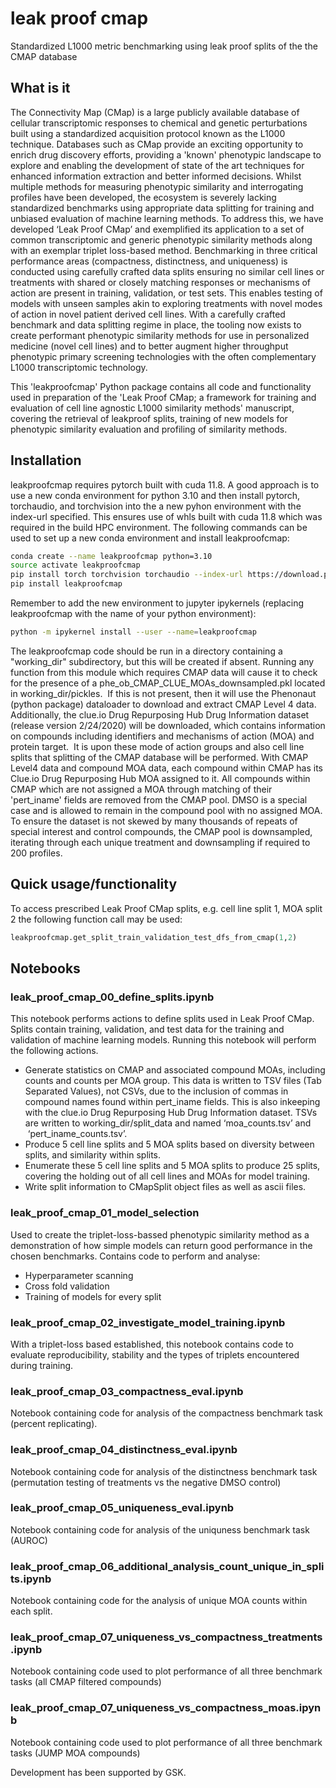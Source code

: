 # leak proof cmap
Standardized L1000 metric benchmarking using leak proof splits of the the CMAP database

## What is it
The Connectivity Map (CMap) is a large publicly available database of cellular transcriptomic responses to chemical and genetic perturbations built using a standardized acquisition protocol known as the L1000 technique. Databases such as CMap provide an exciting opportunity to enrich drug discovery efforts, providing a 'known' phenotypic landscape to explore and enabling the development of state of the art techniques for enhanced information extraction and better informed decisions. Whilst multiple methods for measuring phenotypic similarity and interrogating profiles have been developed, the ecosystem is severely lacking standardized benchmarks using appropriate data splitting for training and unbiased evaluation of machine learning methods. To address this, we have developed ‘Leak Proof CMap’ and exemplified its application to a set of common transcriptomic and generic phenotypic similarity methods along with an exemplar triplet loss-based method. Benchmarking in three critical performance areas (compactness, distinctness, and uniqueness) is conducted using carefully crafted data splits ensuring no similar cell lines or treatments with shared or closely matching responses or mechanisms of action are present in training, validation, or test sets. This enables testing of models with unseen samples akin to exploring treatments with novel modes of action in novel patient derived cell lines. With a carefully crafted benchmark and data splitting regime in place, the tooling now exists to create performant phenotypic similarity methods for use in personalized medicine (novel cell lines) and to better augment higher throughput phenotypic primary screening technologies with the often complementary L1000 transcriptomic technology.

This 'leakproofcmap' Python package contains all code and functionality used in preparation of the 'Leak Proof CMap; a framework for training and evaluation of cell line agnostic L1000 similarity methods' manuscript, covering the retrieval of leakproof splits, training of new models for phenotypic similarity evaluation and profiling of similarity methods.

## Installation
leakproofcmap requires pytorch built with cuda 11.8. A good approach is to use a new conda environment for python 3.10 and then install pytorch, torchaudio, and torchvision into the a new pyhon environment with the index-url specified. This ensures use of whls built with cuda 11.8 which was required in the build HPC environment. The following commands can be used to set up a new conda environment and install leakproofcmap:
```bash
conda create --name leakproofcmap python=3.10
source activate leakproofcmap
pip install torch torchvision torchaudio --index-url https://download.pytorch.org/whl/cu118
pip install leakproofcmap
```

Remember to add the new environment to jupyter ipykernels (replacing leakproofcmap with the name of your python environment):
```bash
python -m ipykernel install --user --name=leakproofcmap
```

The leakproofcmap code should be run in a directory containing a "working_dir" subdirectory, but this will be created if absent. Running any function from this module which requires CMAP data will cause it to check for the presence of a phe_ob_CMAP_CLUE_MOAs_downsampled.pkl located in working_dir/pickles.  If this is not present, then it will use the Phenonaut (python package) dataloader to download and extract CMAP Level 4 data. Additionally, the clue.io Drug Repurposing Hub Drug Information dataset (release version 2/24/2020) will be downloaded, which contains information on compounds including identifiers and mechanisms of action (MOA) and protein target.  It is upon these mode of action groups and also cell line splits that splitting of the CMAP database will be performed. With CMAP Level4 data and compound MOA data, each compound within CMAP has its Clue.io Drug Repurposing Hub MOA assigned to it. All compounds within CMAP which are not assigned a MOA through matching of their 'pert_iname' fields are removed from the CMAP pool. DMSO is a special case and is allowed to remain in the compound pool with no assigned MOA. To ensure the dataset is not skewed by many thousands of repeats of special interest and control compounds, the CMAP pool is downsampled, iterating through each unique treatment and downsampling if required to 200 profiles. 

## Quick usage/functionality
To access prescribed Leak Proof CMap splits, e.g. cell line split 1, MOA split 2 the following function call may be used:
```python
leakproofcmap.get_split_train_validation_test_dfs_from_cmap(1,2)
```

## Notebooks
### leak_proof_cmap_00_define_splits.ipynb
This notebook performs actions to define splits used in Leak Proof CMap. Splits contain training, validation, and test data for the training and validation of machine learning models. Running this notebook will perform the following actions.
- Generate statistics on CMAP and associated compound MOAs, including counts and counts per MOA group. This data is written to TSV files (Tab Separated Values), not CSVs, due to the inclusion of commas in compound names found within pert_iname fields. This is also inkeeping with the clue.io Drug Repurposing Hub Drug Information dataset. TSVs are written to working_dir/split_data and named ‘moa_counts.tsv’ and  ‘pert_iname_counts.tsv’.
- Produce 5 cell line splits and 5 MOA splits based on diversity between splits, and similarity within splits.
- Enumerate these 5 cell line splits and 5 MOA splits to produce 25 splits, covering the holding out of all cell lines and MOAs for model training.
- Write split information to CMapSplit object files as well as ascii files.

### leak_proof_cmap_01_model_selection
Used to create the triplet-loss-bassed phenotypic similarity method as a demonstration of how simple models can return good performance in the chosen benchmarks. Contains code to perform and analyse:
- Hyperparameter scanning
- Cross fold validation
- Training of models for every split

### leak_proof_cmap_02_investigate_model_training.ipynb
With a triplet-loss based established, this notebook contains code to evaluate reproducibility, stability and the types of triplets encountered during training.

### leak_proof_cmap_03_compactness_eval.ipynb
Notebook containing code for analysis of the compactness benchmark task (percent replicating).

### leak_proof_cmap_04_distinctness_eval.ipynb
Notebook containing code for analysis of the distinctness benchmark task (permutation testing of treatments vs the negative DMSO control)

### leak_proof_cmap_05_uniqueness_eval.ipynb
Notebook containing code for analysis of the uniquness benchmark task (AUROC)

### leak_proof_cmap_06_additional_analysis_count_unique_in_splits.ipynb
Notebook containing code for the analysis of unique MOA counts within each split.

### leak_proof_cmap_07_uniqueness_vs_compactness_treatments.ipynb
Notebook containing code used to plot performance of all three benchmark tasks (all CMAP filtered compounds)

### leak_proof_cmap_07_uniqueness_vs_compactness_moas.ipynb
Notebook containing code used to plot performance of all three benchmark tasks (JUMP MOA compounds)


Development has been supported by GSK.
